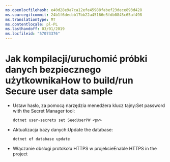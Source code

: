 ```yaml
---
ms.openlocfilehash: e40d28e9a7ca12efe45988fabef23dece893d428
ms.sourcegitcommit: 24b1f6decbb17bb22a45166e5fdb0845c65af498
ms.translationtype: MT
ms.contentlocale: pl-PL
ms.lasthandoff: 03/01/2019
ms.locfileid: "57073376"
---
```

# <a name="how-to-buildrun-secure-user-data-sample"></a><span data-ttu-id="e7798-101">Jak kompilacji/uruchomić próbki danych bezpiecznego użytkownika</span><span class="sxs-lookup"><span data-stu-id="e7798-101">How to build/run Secure user data sample</span></span>

* <span data-ttu-id="e7798-102">Ustaw hasło, za pomocą narzędzia menedżera klucz tajny:</span><span class="sxs-lookup"><span data-stu-id="e7798-102">Set password with the Secret Manager tool:</span></span>

  `dotnet user-secrets set SeedUserPW <pw>`

* <span data-ttu-id="e7798-103">Aktualizacja bazy danych:</span><span class="sxs-lookup"><span data-stu-id="e7798-103">Update the database:</span></span>

    `dotnet ef database update`

* <span data-ttu-id="e7798-104">Włączanie obsługi protokołu HTTPS w projekcie</span><span class="sxs-lookup"><span data-stu-id="e7798-104">Enable HTTPS in the project</span></span>
